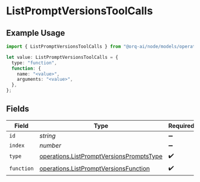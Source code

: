 # ListPromptVersionsToolCalls

## Example Usage

```typescript
import { ListPromptVersionsToolCalls } from "@orq-ai/node/models/operations";

let value: ListPromptVersionsToolCalls = {
  type: "function",
  function: {
    name: "<value>",
    arguments: "<value>",
  },
};
```

## Fields

| Field                                                                                                | Type                                                                                                 | Required                                                                                             | Description                                                                                          |
| ---------------------------------------------------------------------------------------------------- | ---------------------------------------------------------------------------------------------------- | ---------------------------------------------------------------------------------------------------- | ---------------------------------------------------------------------------------------------------- |
| `id`                                                                                                 | *string*                                                                                             | :heavy_minus_sign:                                                                                   | N/A                                                                                                  |
| `index`                                                                                              | *number*                                                                                             | :heavy_minus_sign:                                                                                   | N/A                                                                                                  |
| `type`                                                                                               | [operations.ListPromptVersionsPromptsType](../../models/operations/listpromptversionspromptstype.md) | :heavy_check_mark:                                                                                   | N/A                                                                                                  |
| `function`                                                                                           | [operations.ListPromptVersionsFunction](../../models/operations/listpromptversionsfunction.md)       | :heavy_check_mark:                                                                                   | N/A                                                                                                  |